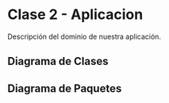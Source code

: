 # Clase 2 - Aplicacion

Descripción del dominio de nuestra aplicación.

## Diagrama de Clases



## Diagrama de Paquetes